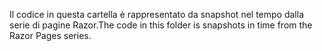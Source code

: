 <span data-ttu-id="5c07b-101">Il codice in questa cartella è rappresentato da snapshot nel tempo dalla serie di pagine Razor.</span><span class="sxs-lookup"><span data-stu-id="5c07b-101">The code in this folder is snapshots in time from the Razor Pages series.</span></span>